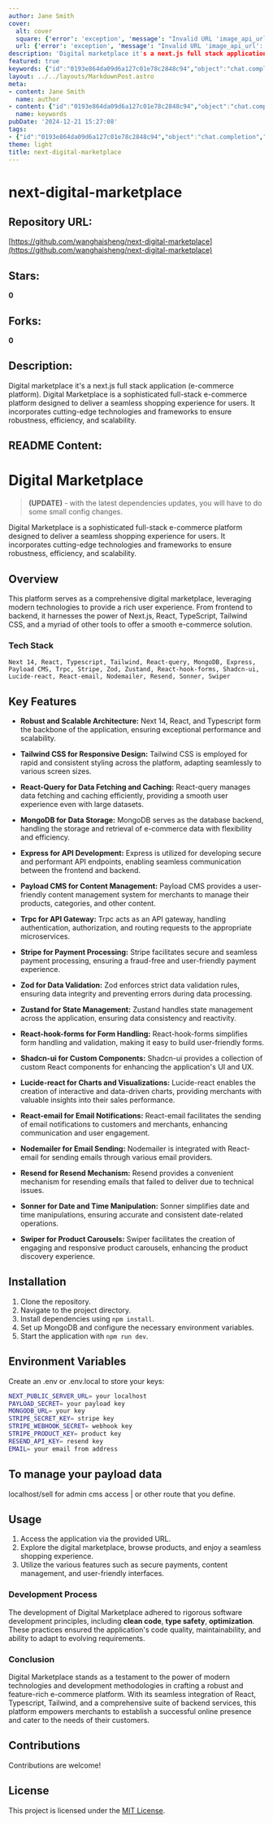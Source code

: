 ```yaml
---
author: Jane Smith
cover:
  alt: cover
  square: {'error': 'exception', 'message': "Invalid URL 'image_api_url': No scheme supplied. Perhaps you meant https://image_api_url?"}
  url: {'error': 'exception', 'message': "Invalid URL 'image_api_url': No scheme supplied. Perhaps you meant https://image_api_url?"}
description: 'Digital marketplace it's a next.js full stack application (e-commerce platform). Digital Marketplace is a sophisticated full-stack e-commerce platform designed to deliver a seamless shopping experience for users. It incorporates cutting-edge technologies and frameworks to ensure robustness, efficiency, and scalability.'
featured: true
keywords: {"id":"0193e864da09d6a127c01e78c2848c94","object":"chat.completion","created":1734770743,"model":"Qwen/Qwen2.5-7B-Instruct","choices":[{"index":0,"message":{"role":"assistant","content":"### Keywords:\n- Digital Marketplace\n- Next.js\n- Full Stack\n- E-commerce Platform\n- Next 14\n- React\n- TypeScript\n- Tailwind CSS\n- React-Query\n- MongoDB\n- Express\n- Payload CMS\n- Trpc\n- Stripe\n- Zod\n- Zustand\n- React-hook-forms\n- Shadcn-ui\n- Lucide-react\n- React-email\n- Nodemailer\n- Resend\n- Sonner\n- Swiper\n- Robust and Scalable Architecture\n- Data Fetching and Caching\n- Content Management\n- API Gateway\n- Payment Processing\n- Data Validation\n- Data Storage\n- State Management\n- Email Notifications\n- Development Process\n- Clean Code\n- Type Safety\n- Optimization\n\n### Tags:\n#Ecommerce\n#Nextjs\n#FullStack\n#TailwindCSS\n#MongoDB\n#Express\n#PayloadCMS\n#Trpc\n#Stripe\n#Zod\n#Zustand\n#ShadcnUI\n#LucideReact\n#Nodemailer\n#Resend\n#Sonner\n#Swiper\n#DataFetching\n#DataCaching\n#ContentManagement\n#APIGateway\n#PaymentProcessing\n#DataValidation\n#StateManagement\n#EmailNotifications\n#DeveloperDocumentation"},"finish_reason":"stop"}],"usage":{"prompt_tokens":1164,"completion_tokens":275,"total_tokens":1439},"system_fingerprint":""}
layout: ../../layouts/MarkdownPost.astro
meta:
- content: Jane Smith
  name: author
- content: {"id":"0193e864da09d6a127c01e78c2848c94","object":"chat.completion","created":1734770743,"model":"Qwen/Qwen2.5-7B-Instruct","choices":[{"index":0,"message":{"role":"assistant","content":"### Keywords:\n- Digital Marketplace\n- Next.js\n- Full Stack\n- E-commerce Platform\n- Next 14\n- React\n- TypeScript\n- Tailwind CSS\n- React-Query\n- MongoDB\n- Express\n- Payload CMS\n- Trpc\n- Stripe\n- Zod\n- Zustand\n- React-hook-forms\n- Shadcn-ui\n- Lucide-react\n- React-email\n- Nodemailer\n- Resend\n- Sonner\n- Swiper\n- Robust and Scalable Architecture\n- Data Fetching and Caching\n- Content Management\n- API Gateway\n- Payment Processing\n- Data Validation\n- Data Storage\n- State Management\n- Email Notifications\n- Development Process\n- Clean Code\n- Type Safety\n- Optimization\n\n### Tags:\n#Ecommerce\n#Nextjs\n#FullStack\n#TailwindCSS\n#MongoDB\n#Express\n#PayloadCMS\n#Trpc\n#Stripe\n#Zod\n#Zustand\n#ShadcnUI\n#LucideReact\n#Nodemailer\n#Resend\n#Sonner\n#Swiper\n#DataFetching\n#DataCaching\n#ContentManagement\n#APIGateway\n#PaymentProcessing\n#DataValidation\n#StateManagement\n#EmailNotifications\n#DeveloperDocumentation"},"finish_reason":"stop"}],"usage":{"prompt_tokens":1164,"completion_tokens":275,"total_tokens":1439},"system_fingerprint":""}
  name: keywords
pubDate: '2024-12-21 15:27:08'
tags:
- {"id":"0193e864da09d6a127c01e78c2848c94","object":"chat.completion","created":1734770743,"model":"Qwen/Qwen2.5-7B-Instruct","choices":[{"index":0,"message":{"role":"assistant","content":"### Keywords:\n- Digital Marketplace\n- Next.js\n- Full Stack\n- E-commerce Platform\n- Next 14\n- React\n- TypeScript\n- Tailwind CSS\n- React-Query\n- MongoDB\n- Express\n- Payload CMS\n- Trpc\n- Stripe\n- Zod\n- Zustand\n- React-hook-forms\n- Shadcn-ui\n- Lucide-react\n- React-email\n- Nodemailer\n- Resend\n- Sonner\n- Swiper\n- Robust and Scalable Architecture\n- Data Fetching and Caching\n- Content Management\n- API Gateway\n- Payment Processing\n- Data Validation\n- Data Storage\n- State Management\n- Email Notifications\n- Development Process\n- Clean Code\n- Type Safety\n- Optimization\n\n### Tags:\n#Ecommerce\n#Nextjs\n#FullStack\n#TailwindCSS\n#MongoDB\n#Express\n#PayloadCMS\n#Trpc\n#Stripe\n#Zod\n#Zustand\n#ShadcnUI\n#LucideReact\n#Nodemailer\n#Resend\n#Sonner\n#Swiper\n#DataFetching\n#DataCaching\n#ContentManagement\n#APIGateway\n#PaymentProcessing\n#DataValidation\n#StateManagement\n#EmailNotifications\n#DeveloperDocumentation"},"finish_reason":"stop"}],"usage":{"prompt_tokens":1164,"completion_tokens":275,"total_tokens":1439},"system_fingerprint":""}
theme: light
title: next-digital-marketplace
---
```


# next-digital-marketplace

## Repository URL: 
[https://github.com/wanghaisheng/next-digital-marketplace](https://github.com/wanghaisheng/next-digital-marketplace)

## Stars: 
**0**

## Forks: 
**0**

## Description: 
Digital marketplace it's a next.js full stack application (e-commerce platform). Digital Marketplace is a sophisticated full-stack e-commerce platform designed to deliver a seamless shopping experience for users. It incorporates cutting-edge technologies and frameworks to ensure robustness, efficiency, and scalability.

## README Content: 
# Digital Marketplace

> **(UPDATE)** - with the latest dependencies updates, you will have to do some small config changes.

Digital Marketplace is a sophisticated full-stack e-commerce platform designed to deliver a seamless shopping experience for users. It incorporates cutting-edge technologies and frameworks to ensure robustness, efficiency, and scalability.

## Overview

This platform serves as a comprehensive digital marketplace, leveraging modern technologies to provide a rich user experience. From frontend to backend, it harnesses the power of Next.js, React, TypeScript, Tailwind CSS, and a myriad of other tools to offer a smooth e-commerce solution.

### Tech Stack

`Next 14, React, Typescript, Tailwind, React-query, MongoDB, Express, Payload CMS, Trpc, Stripe, Zod, Zustand, React-hook-forms, Shadcn-ui, Lucide-react, React-email, Nodemailer, Resend, Sonner, Swiper`

## Key Features

- **Robust and Scalable Architecture:** Next 14, React, and Typescript form the backbone of the application, ensuring exceptional performance and scalability.

- **Tailwind CSS for Responsive Design:** Tailwind CSS is employed for rapid and consistent styling across the platform, adapting seamlessly to various screen sizes.

- **React-Query for Data Fetching and Caching:** React-query manages data fetching and caching efficiently, providing a smooth user experience even with large datasets.

- **MongoDB for Data Storage:** MongoDB serves as the database backend, handling the storage and retrieval of e-commerce data with flexibility and efficiency.

- **Express for API Development:** Express is utilized for developing secure and performant API endpoints, enabling seamless communication between the frontend and backend.

- **Payload CMS for Content Management:** Payload CMS provides a user-friendly content management system for merchants to manage their products, categories, and other content.

- **Trpc for API Gateway:** Trpc acts as an API gateway, handling authentication, authorization, and routing requests to the appropriate microservices.

- **Stripe for Payment Processing:** Stripe facilitates secure and seamless payment processing, ensuring a fraud-free and user-friendly payment experience.

- **Zod for Data Validation:** Zod enforces strict data validation rules, ensuring data integrity and preventing errors during data processing.

- **Zustand for State Management:** Zustand handles state management across the application, ensuring data consistency and reactivity.

- **React-hook-forms for Form Handling:** React-hook-forms simplifies form handling and validation, making it easy to build user-friendly forms.

- **Shadcn-ui for Custom Components:** Shadcn-ui provides a collection of custom React components for enhancing the application's UI and UX.

- **Lucide-react for Charts and Visualizations:** Lucide-react enables the creation of interactive and data-driven charts, providing merchants with valuable insights into their sales performance.

- **React-email for Email Notifications:** React-email facilitates the sending of email notifications to customers and merchants, enhancing communication and user engagement.

- **Nodemailer for Email Sending:** Nodemailer is integrated with React-email for sending emails through various email providers.

- **Resend for Resend Mechanism:** Resend provides a convenient mechanism for resending emails that failed to deliver due to technical issues.

- **Sonner for Date and Time Manipulation:** Sonner simplifies date and time manipulations, ensuring accurate and consistent date-related operations.

- **Swiper for Product Carousels:** Swiper facilitates the creation of engaging and responsive product carousels, enhancing the product discovery experience.

## Installation

1. Clone the repository.
2. Navigate to the project directory.
3. Install dependencies using `npm install`.
4. Set up MongoDB and configure the necessary environment variables.
5. Start the application with `npm run dev`.

## Environment Variables

Create an .env or .env.local to store your keys:

```bash
NEXT_PUBLIC_SERVER_URL= your localhost
PAYLOAD_SECRET= your payload key
MONGODB_URL= your key
STRIPE_SECRET_KEY= stripe key
STRIPE_WEBHOOK_SECRET= webhook key
STRIPE_PRODUCT_KEY= product key
RESEND_API_KEY= resend key
EMAIL= your email from address
```

## To manage your payload data

localhost/sell for admin cms access | or other route that you define.

## Usage

1. Access the application via the provided URL.
2. Explore the digital marketplace, browse products, and enjoy a seamless shopping experience.
3. Utilize the various features such as secure payments, content management, and user-friendly interfaces.

### Development Process

The development of Digital Marketplace adhered to rigorous software development principles, including **clean code**, **type safety**, **optimization**. These practices ensured the application's code quality, maintainability, and ability to adapt to evolving requirements.

### Conclusion

Digital Marketplace stands as a testament to the power of modern technologies and development methodologies in crafting a robust and feature-rich e-commerce platform. With its seamless integration of React, Typescript, Tailwind, and a comprehensive suite of backend services, this platform empowers merchants to establish a successful online presence and cater to the needs of their customers.

## Contributions

Contributions are welcome!

## License

This project is licensed under the [MIT License](LICENSE).

